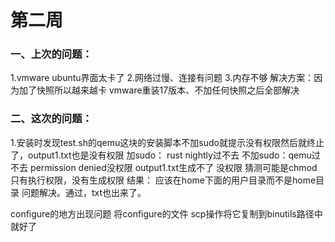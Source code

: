 # 第二周

### 一、上次的问题：

1.vmware ubuntu界面太卡了
2.网络过慢、连接有问题
3.内存不够
解决方案：因为加了快照所以越来越卡
vmware重装17版本、不加任何快照之后全部解决

### 二、这次的问题：

1.安装时发现test.sh的qemu这块的安装脚本不加sudo就提示没有权限然后就终止了，output1.txt也是没有权限
加sudo：
rust nightly过不去
不加sudo：qemu过不去 permission denied没权限
output1.txt生成不了 没权限
猜测可能是chmod只有执行权限，没有生成权限
结果：
应该在home下面的用户目录而不是home目录
问题解决。通过，txt也出来了。

configure的地方出现问题
将configure的文件 scp操作将它复制到binutils路径中就好了
